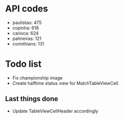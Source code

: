 # API codes

- paulistao: 475
- copinha: 618
- carioca: 624
- palmeiras: 121
- corinthians: 131

#  Todo list

- Fix championship image
- Create halftime status view for MatchTableViewCell

## Last things done

- Update TableViewCellHeader accordingly
